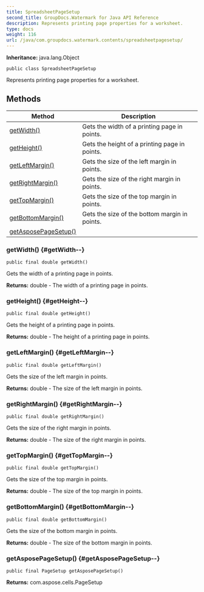 ```yaml
---
title: SpreadsheetPageSetup
second_title: GroupDocs.Watermark for Java API Reference
description: Represents printing page properties for a worksheet.
type: docs
weight: 116
url: /java/com.groupdocs.watermark.contents/spreadsheetpagesetup/
---
```

**Inheritance:**
java.lang.Object
```
public class SpreadsheetPageSetup
```

Represents printing page properties for a worksheet.
## Methods

| Method | Description |
| --- | --- |
| [getWidth()](#getWidth--) | Gets the width of a printing page in points. |
| [getHeight()](#getHeight--) | Gets the height of a printing page in points. |
| [getLeftMargin()](#getLeftMargin--) | Gets the size of the left margin in points. |
| [getRightMargin()](#getRightMargin--) | Gets the size of the right margin in points. |
| [getTopMargin()](#getTopMargin--) | Gets the size of the top margin in points. |
| [getBottomMargin()](#getBottomMargin--) | Gets the size of the bottom margin in points. |
| [getAsposePageSetup()](#getAsposePageSetup--) |  |
### getWidth() {#getWidth--}
```
public final double getWidth()
```


Gets the width of a printing page in points.

**Returns:**
double - The width of a printing page in points.
### getHeight() {#getHeight--}
```
public final double getHeight()
```


Gets the height of a printing page in points.

**Returns:**
double - The height of a printing page in points.
### getLeftMargin() {#getLeftMargin--}
```
public final double getLeftMargin()
```


Gets the size of the left margin in points.

**Returns:**
double - The size of the left margin in points.
### getRightMargin() {#getRightMargin--}
```
public final double getRightMargin()
```


Gets the size of the right margin in points.

**Returns:**
double - The size of the right margin in points.
### getTopMargin() {#getTopMargin--}
```
public final double getTopMargin()
```


Gets the size of the top margin in points.

**Returns:**
double - The size of the top margin in points.
### getBottomMargin() {#getBottomMargin--}
```
public final double getBottomMargin()
```


Gets the size of the bottom margin in points.

**Returns:**
double - The size of the bottom margin in points.
### getAsposePageSetup() {#getAsposePageSetup--}
```
public final PageSetup getAsposePageSetup()
```




**Returns:**
com.aspose.cells.PageSetup
